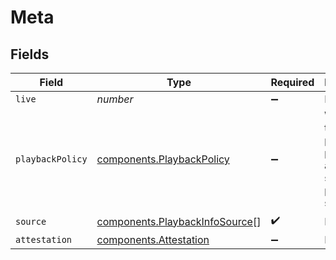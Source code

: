 # Meta


## Fields

| Field                                                                            | Type                                                                             | Required                                                                         | Description                                                                      |
| -------------------------------------------------------------------------------- | -------------------------------------------------------------------------------- | -------------------------------------------------------------------------------- | -------------------------------------------------------------------------------- |
| `live`                                                                           | *number*                                                                         | :heavy_minus_sign:                                                               | N/A                                                                              |
| `playbackPolicy`                                                                 | [components.PlaybackPolicy](../../models/components/playbackpolicy.md)           | :heavy_minus_sign:                                                               | Whether the playback policy for a asset or stream is public or signed            |
| `source`                                                                         | [components.PlaybackInfoSource](../../models/components/playbackinfosource.md)[] | :heavy_check_mark:                                                               | N/A                                                                              |
| `attestation`                                                                    | [components.Attestation](../../models/components/attestation.md)                 | :heavy_minus_sign:                                                               | N/A                                                                              |